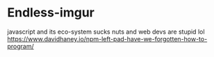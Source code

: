 # Endless-imgur

javascript and its eco-system sucks nuts and web devs are stupid lol\
https://www.davidhaney.io/npm-left-pad-have-we-forgotten-how-to-program/
